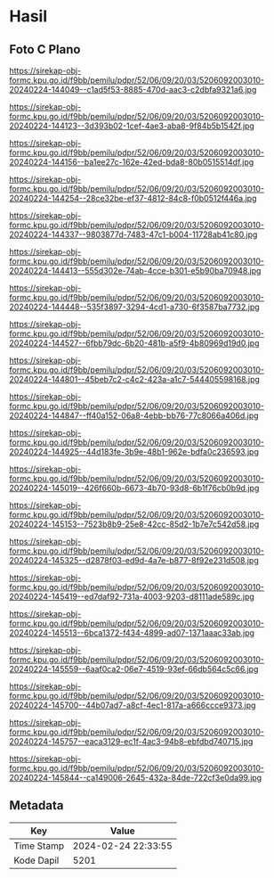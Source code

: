 # Hasil

## Foto C Plano

https://sirekap-obj-formc.kpu.go.id/f9bb/pemilu/pdpr/52/06/09/20/03/5206092003010-20240224-144049--c1ad5f53-8885-470d-aac3-c2dbfa9321a6.jpg

https://sirekap-obj-formc.kpu.go.id/f9bb/pemilu/pdpr/52/06/09/20/03/5206092003010-20240224-144123--3d393b02-1cef-4ae3-aba8-9f84b5b1542f.jpg

https://sirekap-obj-formc.kpu.go.id/f9bb/pemilu/pdpr/52/06/09/20/03/5206092003010-20240224-144156--ba1ee27c-162e-42ed-bda8-80b0515514df.jpg

https://sirekap-obj-formc.kpu.go.id/f9bb/pemilu/pdpr/52/06/09/20/03/5206092003010-20240224-144254--28ce32be-ef37-4812-84c8-f0b0512f446a.jpg

https://sirekap-obj-formc.kpu.go.id/f9bb/pemilu/pdpr/52/06/09/20/03/5206092003010-20240224-144337--9803877d-7483-47c1-b004-11728ab41c80.jpg

https://sirekap-obj-formc.kpu.go.id/f9bb/pemilu/pdpr/52/06/09/20/03/5206092003010-20240224-144413--555d302e-74ab-4cce-b301-e5b90ba70948.jpg

https://sirekap-obj-formc.kpu.go.id/f9bb/pemilu/pdpr/52/06/09/20/03/5206092003010-20240224-144448--535f3897-3294-4cd1-a730-6f3587ba7732.jpg

https://sirekap-obj-formc.kpu.go.id/f9bb/pemilu/pdpr/52/06/09/20/03/5206092003010-20240224-144527--6fbb79dc-6b20-481b-a5f9-4b80969d19d0.jpg

https://sirekap-obj-formc.kpu.go.id/f9bb/pemilu/pdpr/52/06/09/20/03/5206092003010-20240224-144801--45beb7c2-c4c2-423a-a1c7-544405598168.jpg

https://sirekap-obj-formc.kpu.go.id/f9bb/pemilu/pdpr/52/06/09/20/03/5206092003010-20240224-144847--ff40a152-06a8-4ebb-bb76-77c8066a406d.jpg

https://sirekap-obj-formc.kpu.go.id/f9bb/pemilu/pdpr/52/06/09/20/03/5206092003010-20240224-144925--44d183fe-3b9e-48b1-962e-bdfa0c236593.jpg

https://sirekap-obj-formc.kpu.go.id/f9bb/pemilu/pdpr/52/06/09/20/03/5206092003010-20240224-145019--426f660b-6673-4b70-93d8-6b1f76cb0b9d.jpg

https://sirekap-obj-formc.kpu.go.id/f9bb/pemilu/pdpr/52/06/09/20/03/5206092003010-20240224-145153--7523b8b9-25e8-42cc-85d2-1b7e7c542d58.jpg

https://sirekap-obj-formc.kpu.go.id/f9bb/pemilu/pdpr/52/06/09/20/03/5206092003010-20240224-145325--d2878f03-ed9d-4a7e-b877-8f92e231d508.jpg

https://sirekap-obj-formc.kpu.go.id/f9bb/pemilu/pdpr/52/06/09/20/03/5206092003010-20240224-145419--ed7daf92-731a-4003-9203-d8111ade589c.jpg

https://sirekap-obj-formc.kpu.go.id/f9bb/pemilu/pdpr/52/06/09/20/03/5206092003010-20240224-145513--6bca1372-f434-4899-ad07-1371aaac33ab.jpg

https://sirekap-obj-formc.kpu.go.id/f9bb/pemilu/pdpr/52/06/09/20/03/5206092003010-20240224-145559--6aaf0ca2-06e7-4519-93ef-66db564c5c66.jpg

https://sirekap-obj-formc.kpu.go.id/f9bb/pemilu/pdpr/52/06/09/20/03/5206092003010-20240224-145700--44b07ad7-a8cf-4ec1-817a-a666ccce9373.jpg

https://sirekap-obj-formc.kpu.go.id/f9bb/pemilu/pdpr/52/06/09/20/03/5206092003010-20240224-145757--eaca3129-ec1f-4ac3-94b8-ebfdbd740715.jpg

https://sirekap-obj-formc.kpu.go.id/f9bb/pemilu/pdpr/52/06/09/20/03/5206092003010-20240224-145844--ca149006-2645-432a-84de-722cf3e0da99.jpg


## Metadata

| Key        | Value               |
| ---------- | ------------------- |
| Time Stamp | 2024-02-24 22:33:55 |
| Kode Dapil | 5201                |



